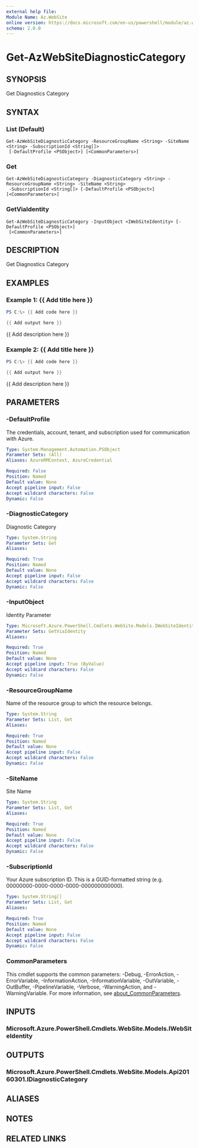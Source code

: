 ```yaml
---
external help file:
Module Name: Az.WebSite
online version: https://docs.microsoft.com/en-us/powershell/module/az.website/get-azwebsitediagnosticcategory
schema: 2.0.0
---
```


# Get-AzWebSiteDiagnosticCategory

## SYNOPSIS
Get Diagnostics Category

## SYNTAX

### List (Default)
```
Get-AzWebSiteDiagnosticCategory -ResourceGroupName <String> -SiteName <String> -SubscriptionId <String[]>
 [-DefaultProfile <PSObject>] [<CommonParameters>]
```

### Get
```
Get-AzWebSiteDiagnosticCategory -DiagnosticCategory <String> -ResourceGroupName <String> -SiteName <String>
 -SubscriptionId <String[]> [-DefaultProfile <PSObject>] [<CommonParameters>]
```

### GetViaIdentity
```
Get-AzWebSiteDiagnosticCategory -InputObject <IWebSiteIdentity> [-DefaultProfile <PSObject>]
 [<CommonParameters>]
```

## DESCRIPTION
Get Diagnostics Category

## EXAMPLES

### Example 1: {{ Add title here }}
```powershell
PS C:\> {{ Add code here }}

{{ Add output here }}
```

{{ Add description here }}

### Example 2: {{ Add title here }}
```powershell
PS C:\> {{ Add code here }}

{{ Add output here }}
```

{{ Add description here }}

## PARAMETERS

### -DefaultProfile
The credentials, account, tenant, and subscription used for communication with Azure.

```yaml
Type: System.Management.Automation.PSObject
Parameter Sets: (All)
Aliases: AzureRMContext, AzureCredential

Required: False
Position: Named
Default value: None
Accept pipeline input: False
Accept wildcard characters: False
Dynamic: False
```

### -DiagnosticCategory
Diagnostic Category

```yaml
Type: System.String
Parameter Sets: Get
Aliases:

Required: True
Position: Named
Default value: None
Accept pipeline input: False
Accept wildcard characters: False
Dynamic: False
```

### -InputObject
Identity Parameter

```yaml
Type: Microsoft.Azure.PowerShell.Cmdlets.WebSite.Models.IWebSiteIdentity
Parameter Sets: GetViaIdentity
Aliases:

Required: True
Position: Named
Default value: None
Accept pipeline input: True (ByValue)
Accept wildcard characters: False
Dynamic: False
```

### -ResourceGroupName
Name of the resource group to which the resource belongs.

```yaml
Type: System.String
Parameter Sets: List, Get
Aliases:

Required: True
Position: Named
Default value: None
Accept pipeline input: False
Accept wildcard characters: False
Dynamic: False
```

### -SiteName
Site Name

```yaml
Type: System.String
Parameter Sets: List, Get
Aliases:

Required: True
Position: Named
Default value: None
Accept pipeline input: False
Accept wildcard characters: False
Dynamic: False
```

### -SubscriptionId
Your Azure subscription ID.
This is a GUID-formatted string (e.g.
00000000-0000-0000-0000-000000000000).

```yaml
Type: System.String[]
Parameter Sets: List, Get
Aliases:

Required: True
Position: Named
Default value: None
Accept pipeline input: False
Accept wildcard characters: False
Dynamic: False
```

### CommonParameters
This cmdlet supports the common parameters: -Debug, -ErrorAction, -ErrorVariable, -InformationAction, -InformationVariable, -OutVariable, -OutBuffer, -PipelineVariable, -Verbose, -WarningAction, and -WarningVariable. For more information, see [about_CommonParameters](http://go.microsoft.com/fwlink/?LinkID=113216).

## INPUTS

### Microsoft.Azure.PowerShell.Cmdlets.WebSite.Models.IWebSiteIdentity

## OUTPUTS

### Microsoft.Azure.PowerShell.Cmdlets.WebSite.Models.Api20160301.IDiagnosticCategory

## ALIASES

## NOTES

## RELATED LINKS

